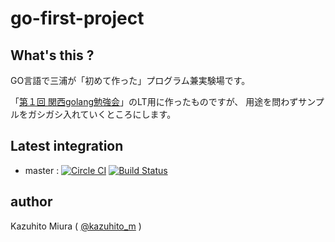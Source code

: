 go-first-project
================

## What's this ?

GO言語で三浦が「初めて作った」プログラム兼実験場です。

「[第１回 関西golang勉強会](http://kug2.connpass.com/event/20497/)」のLT用に作ったものですが、
用途を問わずサンプルをガシガシ入れていくところにします。

## Latest integration

+ master : [![Circle CI](https://circleci.com/gh/kazuhito-m/go-first-project.svg?style=svg)](https://circleci.com/gh/kazuhito-m/go-first-project)  [![Build Status](https://drone.io/github.com/kazuhito-m/go-first-project/status.png)](https://drone.io/github.com/kazuhito-m/go-first-project/latest)

## author

Kazuhito Miura ( [@kazuhito_m](https://twitter.com/kazuhito_m "kazuhito_m on Twitter") )

